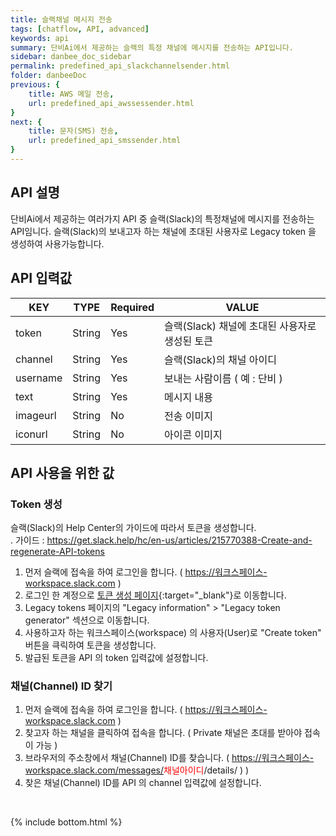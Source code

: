 ```yaml
---
title: 슬랙채널 메시지 전송
tags: [chatflow, API, advanced]
keywords: api
summary: 단비Ai에서 제공하는 슬랙의 특정 채널에 메시지를 전송하는 API입니다.
sidebar: danbee_doc_sidebar
permalink: predefined_api_slackchannelsender.html
folder: danbeeDoc
previous: {
    title: AWS 메일 전송,
    url: predefined_api_awssessender.html
}
next: {
    title: 문자(SMS) 전송,
    url: predefined_api_smssender.html
}
---
```


## API 설명

단비Ai에서 제공하는 여러가지 API 중 슬랙(Slack)의 특정채널에 메시지를 전송하는 API임니다. 
슬랙(Slack)의 보내고자 하는 채널에 초대된 사용자로 Legacy token 을 생성하여 사용가능합니다.

## API 입력값

| KEY | TYPE | Required | VALUE |
|--------|--------|--------|--------|
| token | String | Yes | 슬랙(Slack) 채널에 초대된 사용자로 생성된 토큰 |
| channel | String | Yes | 슬랙(Slack)의 채널 아이디 |
| username | String | Yes | 보내는 사람이름 ( 예 : 단비 ) |
| text | String | Yes | 메시지 내용 |
| imageurl | String | No | 전송 이미지 |
| iconurl | String | No | 아이콘 이미지 |


## API 사용을 위한 값

### Token 생성
슬랙(Slack)의 Help Center의 가이드에 따라서 토큰을 생성합니다. <br />
. 가이드 : https://get.slack.help/hc/en-us/articles/215770388-Create-and-regenerate-API-tokens

1. 먼저 슬랙에 접속을 하여 로그인을 합니다. ( https://워크스페이스-workspace.slack.com )
2. 로그인 한 계정으로 <span class="link">[토큰 생성 페이지](https://api.slack.com/custom-integrations/legacy-tokens){:target="_blank"}</span>로 이동합니다.
3. Legacy tokens 페이지의 "Legacy information" > "Legacy token generator" 섹션으로 이동합니다.
4. 사용하고자 하는 워크스페이스(workspace) 의 사용자(User)로 "Create token" 버튼을 큭릭하여 토큰을 생성합니다.  
5. 발급된 토큰을 API 의 token 입력값에 설정합니다.

### 채널(Channel) ID 찾기
1. 먼저 슬랙에 접속을 하여 로그인을 합니다. ( https://워크스페이스-workspace.slack.com )
2. 찾고자 하는 채널을 클릭하여 접속을 합니다. ( Private 채널은 초대를 받아야 접속이 가능 )
3. 브라우저의 주소창에서 채널(Channel) ID를 찾습니다. ( https://워크스페이스-workspace.slack.com/messages/<font color="red">채널아이디</font>/details/ ) )
9. 찾은 채널(Channel) ID를 API 의 channel 입력값에 설정합니다.

<br />


{% include bottom.html %}
